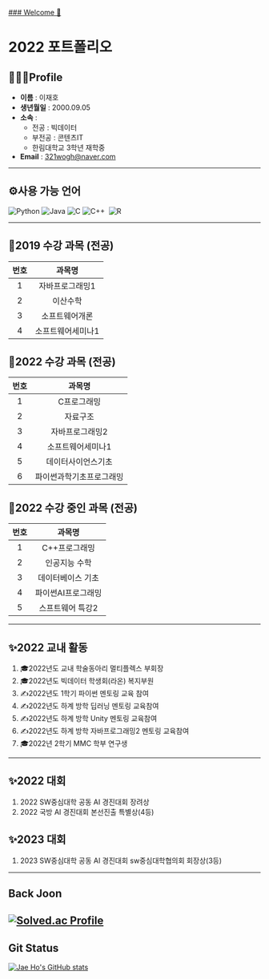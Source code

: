 [### Welcome 👋](https://capsule-render.vercel.app/api?type=waving&height=200&color=gradient&text=LEE%20JAE%20HO&section=header&reversal=false&textBg=false&fontColor=0,1,2,3,4,5&fontAlign=50&animation=fadeIn)


# 2022 포트폴리오

## 👨🏻‍🎓Profile
- **이름** : 이재호 <br>
- **생년월일** : 2000.09.05 <br>
- **소속** : <br>
  - 전공 : 빅데이터 <br>
  - 부전공 : 콘텐츠IT <br>
  - 한림대학교 3학년 재학중
- **Email** : 321wogh@naver.com
***
## ⚙사용 가능 언어
![Python](https://img.shields.io/badge/Python-3776AB.svg?&style=for-the-badge&logo=Python&logoColor=white)
![Java](https://img.shields.io/badge/Java-007396.svg?&style=for-the-badge&logo=Java&logoColor=white)
![C](https://img.shields.io/badge/C-3DDC84.svg?&style=for-the-badge&logo=C&logoColor=white)
![C++](https://img.shields.io/badge/C++-00599C?style=for-the-badge&logo=C%2B%2B&logoColor=white)</a>&nbsp;
![R](https://img.shields.io/badge/R-1572B6.svg?&style=for-the-badge&logo=R&logoColor=white)
***
## 📖2019 수강 과목 (전공)
|번호|과목명|
|:---:|:---:|
|1|자바프로그래밍1|
|2|이산수학|
|3|소프트웨어개론|
|4|소프트웨어세미나1|


## 📖2022 수강 과목 (전공) 

|번호|과목명|
|:---:|:---:|
|1|C프로그래밍|
|2|자료구조|
|3|자바프로그래밍2|
|4|소프트웨어세미나1|
|5|데이터사이언스기초|
|6|파이썬과학기초프로그래밍|
## 📖2022 수강 중인 과목 (전공)
|번호|과목명|
|:---:|:---:|
|1|C++프로그래밍|
|2|인공지능 수학|
|3|데이터베이스 기초|
|4|파이썬AI프로그래밍|
|5|스프트웨어 특강2 |

***
## ✨2022 교내 활동
1. 🎓2022년도 교내 학술동아리 멀티플렉스 부회장
2. 🎓2022년도 빅데이터 학생회(라온) 복지부원
3. ✍2022년도 1학기 파이썬 멘토링 교육 참여
4. ✍2022년도 하계 방학 딥러닝 멘토링 교육참여
5. ✍2022년도 하계 방학 Unity 멘토링 교육참여
6. ✍2022년도 하계 방학 자바프로그래밍2 멘토링 교육참여
8. 🎓2022년 2학기 MMC 학부 연구생
***
## ✨2022 대회
1. 2022 SW중심대학 공동 AI 경진대회 장려상
2. 2022 국방 AI 경진대회 본선진출 특별상(4등)
## ✨2023 대회
1. 2023 SW중심대학 공동 AI 경진대회 sw중심대학협의회 회장상(3등)

***
## Back Joon
[![Solved.ac Profile](http://mazassumnida.wtf/api/v2/generate_badge?boj=321wogh)](https://solved.ac/321wogh/)
---

## Git Status

[![Jae Ho's GitHub stats](https://github-readme-stats.vercel.app/api?username=wogh999&show_icons=true&theme=vue)](https://github.com/wogh999/github-readme-stats)


